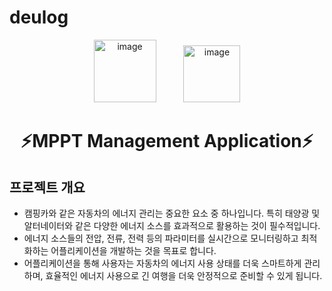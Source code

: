 # deulog

<div align="center">
    <img width="100" alt="image" src="https://github.com/KIM2C1/MPPT/assets/76949032/aa70cd4d-f942-41c7-b457-6e8c62b95bd1" style="margin-right: 40px;">
    <img width="91" alt="image" src="https://github.com/KIM2C1/MPPT/assets/76949032/983b45ce-fcdf-4307-85a4-49ac7bc79dab">
</div>

<div align="center">
    <h1>  ⚡MPPT Management Application⚡ </h1>
</div>

## 프로젝트 개요

- 캠핑카와 같은 자동차의 에너지 관리는 중요한 요소 중 하나입니다. 특히 태양광 및 알터네이터와 같은 다양한 에너지 소스를 효과적으로 활용하는 것이 필수적입니다.
- 에너지 소스들의 전압, 전류, 전력 등의 파라미터를 실시간으로 모니터링하고 최적화하는 어플리케이션을 개발하는 것을 목표로 합니다.
- 어플리케이션을 통해 사용자는 자동차의 에너지 사용 상태를 더욱 스마트하게 관리하며, 효율적인 에너지 사용으로 긴 여행을 더욱 안정적으로 준비할 수 있게 됩니다.
